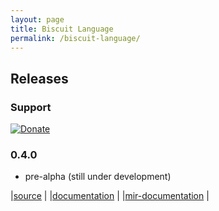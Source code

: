 ```yaml
---
layout: page
title: Biscuit Language
permalink: /biscuit-language/
---
```

## Releases
### Support
[![Donate](https://img.shields.io/badge/Donate-PayPal-green.svg)](https://www.paypal.com/cgi-bin/webscr?cmd=_s-xclick&hosted_button_id=BRSWZ2U7A2TXG&source=url)

### 0.4.0 

* pre-alpha (still under development)

|[source](https://github.com/travisdoor/bl) |
|[documentation](bl/documentation.html)     |
|[mir-documentation](bl/MIR.html)           |


